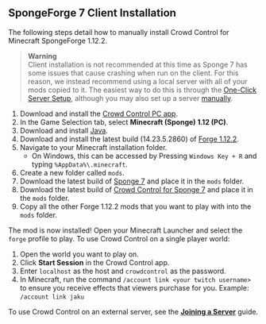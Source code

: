 ## SpongeForge 7 Client Installation

The following steps detail how to manually install Crowd Control for Minecraft SpongeForge 1.12.2.

> **Warning**  
> Client installation is not recommended at this time as Sponge 7 has some issues that cause
> crashing when run on the client. For this reason, we instead recommend using a local server with
> all of your mods copied to it. The easiest way to do this is through the
> [One-Click Server Setup](sponge_7_one_click.md), although you may also set up a server
> [manually](sponge_7_manual_installation.md).

1. Download and install the [Crowd Control PC app](https://crowdcontrol.live/setup).
2. In the Game Selection tab, select **Minecraft (Sponge) 1.12 (PC)**.
3. Download and install [Java](https://adoptium.net/).
4. Download and install the latest build (14.23.5.2860)
   of [Forge 1.12.2](https://files.minecraftforge.net/net/minecraftforge/forge/index_1.12.2.html).
5. Navigate to your Minecraft installation folder.
    - On Windows, this can be accessed by Pressing `Windows Key + R` and typing
      `%AppData%\.minecraft`.
6. Create a new folder called `mods`.
7. Download the latest build of
   [Sponge 7](https://spongepowered.org/downloads/spongeforge?minecraft=1.12.2&offset=0)
   and place it in the `mods` folder.
8. Download the latest build of
   [Crowd Control for Sponge 7](https://modrinth.com/mod/crowdcontrol/versions?l=sponge&g=1.12.2)
   and place it in the `mods` folder.
9. Copy all the other Forge 1.12.2 mods that you want to play with into the `mods` folder.

The mod is now installed! Open your Minecraft Launcher and select the `forge` profile to play.
To use Crowd Control on a single player world:

1. Open the world you want to play on.
2. Click **Start Session** in the Crowd Control app.
3. Enter `localhost` as the host and `crowdcontrol` as the password.
4. In Minecraft, run the command `/account link <your twitch username>` to ensure you receive
   effects that viewers purchase for you. Example: `/account link jaku`

To use Crowd Control on an external server, see the
[**Joining a Server**](sponge_7_joining_a_server.md) guide.
